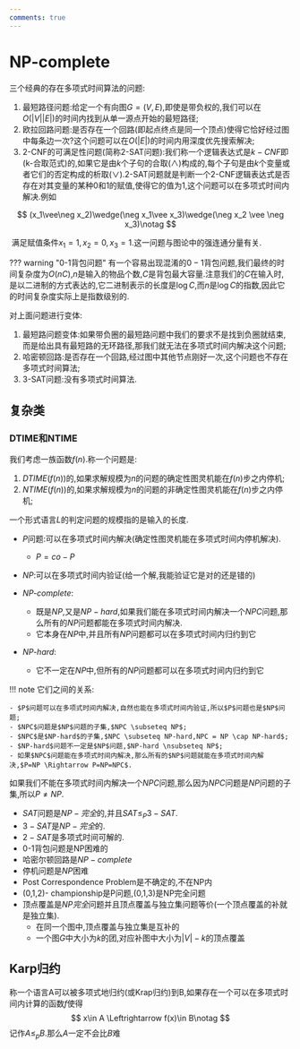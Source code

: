 ```yaml
---
comments: true
---
```


# NP-complete

三个经典的存在多项式时间算法的问题:

1. 最短路径问题:给定一个有向图$G=(V,E)$,即使是带负权的,我们可以在$O(|V||E|)$的时间内找到从单一源点开始的最短路径;
2. 欧拉回路问题:是否存在一个回路(即起点终点是同一个顶点)使得它恰好经过图中每条边一次?这个问题可以在$O(|E|)$的时间内用深度优先搜索解决;
3. 2-CNF的可满足性问题(简称2-SAT问题):我们称一个逻辑表达式是$k-CNF$即(k-合取范式)的,如果它是由$k$个子句的合取($\wedge$)构成的,每个子句是由$k$个变量或者它们的否定构成的析取($\vee$).2-SAT问题就是判断一个2-CNF逻辑表达式是否存在对其变量的某种0和1的赋值,使得它的值为1,这个问题可以在多项式时间内解决.例如

$$
(x_1\vee\neg x_2)\wedge(\neg x_1\vee x_3)\wedge(\neg x_2 \vee \neg x_3)\notag
$$

​	满足赋值条件$x_1=1,x_2=0,x_3=1$.这一问题与图论中的强连通分量有关.

??? warning "0-1背包问题"
    有一个容易出现混淆的$0-1$背包问题,我们最终的时间复杂度为$O(nC)$,$n$是输入的物品个数,$C$是背包最大容量.注意我们的$C$在输入时,是以二进制的方式表达的,它二进制表示的长度是$\log C$,而$n$是$\log C$的指数,因此它的时间复杂度实际上是指数级别的.

对上面问题进行变体:

1. 最短路问题变体:如果带负圈的最短路问题中我们的要求不是找到负圈就结束,而是给出具有最短路的无环路径,那我们就无法在多项式时间内解决这个问题;
2. 哈密顿回路:是否存在一个回路,经过图中其他节点刚好一次,这个问题也不存在多项式时间算法;
3. 3-SAT问题:没有多项式时间算法.

## 复杂类

### DTIME和NTIME

我们考虑一族函数$f(n)$.称一个问题是:

1. $DTIME(f(n))$的,如果求解规模为$n$的问题的确定性图灵机能在$f(n)$步之内停机;
2. $NTIME(f(n))$的,如果求解规模为$n$的问题的非确定性图灵机能在$f(n)$步之内停机;

一个形式语言$L$的判定问题的规模指的是输入的长度.

 - *P*问题:可以在多项式时间内解决(确定性图灵机能在多项式时间内停机解决).
   - $P=co-P$

 - *NP*:可以在多项式时间内验证(给一个解,我能验证它是对的还是错的)
 - *NP-complete*:
   - 既是$NP$,又是$NP-hard$,如果我们能在多项式时间内解决一个$NPC$问题,那么所有的$NP$问题都能在多项式时间内解决.
   - 它本身在*NP*中,并且所有$NP$问题都可以在多项式时间内归约到它

 - *NP-hard*:
   - 它不一定在*NP*中,但所有的$NP$问题都可以在多项式时间内归约到它

!!! note
    它们之间的关系:

    - $P$问题可以在多项式时间内解决,自然也能在多项式时间内验证,所以$P$问题也是$NP$问题;
    - $NPC$问题是$NP$问题的子集,$NPC \subseteq NP$;
    - $NPC$是$NP-hard$的子集,$NPC \subseteq NP-hard,NPC = NP \cap NP-hard$;
    - $NP-hard$问题不一定是$NP$问题,$NP-hard \nsubseteq NP$;
    - 如果$NPC$问题能在多项式时间内解决,那么所有的$NP$问题就能在多项式时间内解决,$P=NP \Rightarrow P=NP=NPC$.

如果我们不能在多项式时间内解决一个$NPC$问题,那么因为$NPC$问题是$NP$问题的子集,所以$P\neq NP$.

- $SAT$问题是$NP-完全$的,并且$SAT \leq_{P} 3-SAT$.
- $3-SAT$是$NP-完全$的.
- $2-SAT$是多项式时间可解的.
- 0-1背包问题是NP困难的
- 哈密尔顿回路是$NP-complete$
- 停机问题是$NP$困难
- Post Correspondence Problem是不确定的,不在NP内
- (0,1,2)- championship是P问题,(0,1,3)是NP完全问题
- 顶点覆盖是$NP完全$问题并且顶点覆盖与独立集问题等价(一个顶点覆盖的补就是独立集).
  - 在同一个图中,顶点覆盖与独立集是互补的
  - 一个图$G$中大小为$k$的团,对应补图中大小为$|V|-k$的顶点覆盖


## Karp归约

称一个语言A可以被多项式地归约(或Krap归约)到B,如果存在一个可以在多项式时间内计算的函数$f$使得
$$
x\in A \Leftrightarrow f(x)\in B\notag
$$
记作$A\leq_p B$.那么$A$一定不会比$B$难
